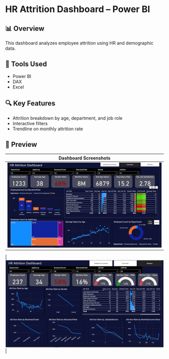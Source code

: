 # HR Attrition Dashboard – Power BI

## 📊 Overview
This dashboard analyzes employee attrition using HR and demographic data.

## 🔧 Tools Used
- Power BI
- DAX
- Excel

## 🔍 Key Features
- Attrition breakdown by age, department, and job role
- Interactive filters
- Trendline on monthly attrition rate

## 📸 Preview
 
| Dashboard Screenshots  | 
|------------------------|
| ![Summary](images/dasboard-01(overview).png) |

| ![Summary](images/Dashboard-02(Attrition).png) | 

